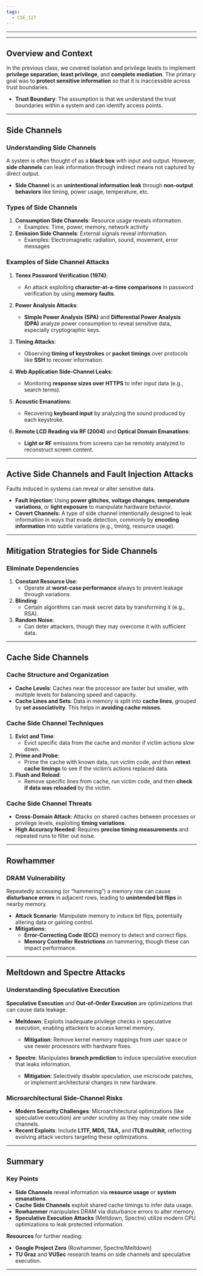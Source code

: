 ```yaml
---
tags:
  - CSE_127
---
```

---

---

## **Overview and Context**  
In the previous class, we covered isolation and privilege levels to implement **privilege separation**, **least privilege**, and **complete mediation**. The primary goal was to **protect sensitive information** so that it is inaccessible across trust boundaries.

- **Trust Boundary**: The assumption is that we understand the trust boundaries within a system and can identify access points.

---

## **Side Channels**  
### **Understanding Side Channels**  
A system is often thought of as a **black box** with input and output. However, **side channels** can leak information through indirect means not captured by direct output.

- **Side Channel** is an **unintentional information leak** through **non-output behaviors** like timing, power usage, temperature, etc.

### **Types of Side Channels**  
1. **Consumption Side Channels**: Resource usage reveals information.
   - Examples: Time, power, memory, network activity
2. **Emission Side Channels**: External signals reveal information.
   - Examples: Electromagnetic radiation, sound, movement, error messages

### **Examples of Side Channel Attacks**  
1. **Tenex Password Verification (1974)**:
   - An attack exploiting **character-at-a-time comparisons** in password verification by using **memory faults**.

2. **Power Analysis Attacks**:
   - **Simple Power Analysis (SPA)** and **Differential Power Analysis (DPA)** analyze power consumption to reveal sensitive data, especially cryptographic keys.

3. **Timing Attacks**:
   - Observing **timing of keystrokes** or **packet timings** over protocols like **SSH** to recover information.

4. **Web Application Side-Channel Leaks**:
   - Monitoring **response sizes over HTTPS** to infer input data (e.g., search terms).

5. **Acoustic Emanations**:
   - Recovering **keyboard input** by analyzing the sound produced by each keystroke.

6. **Remote LCD Reading via RF (2004)** and **Optical Domain Emanations**:
   - **Light or RF** emissions from screens can be remotely analyzed to reconstruct screen content.

---

## **Active Side Channels and Fault Injection Attacks**  
Faults induced in systems can reveal or alter sensitive data.

- **Fault Injection**: Using **power glitches**, **voltage changes**, **temperature variations**, or **light exposure** to manipulate hardware behavior.
- **Covert Channels**: A type of side channel intentionally designed to leak information in ways that evade detection, commonly by **encoding information** into subtle variations (e.g., timing, resource usage).

---

## **Mitigation Strategies for Side Channels**  
### **Eliminate Dependencies**  
1. **Constant Resource Use**:
   - Operate at **worst-case performance** always to prevent leakage through variations.
2. **Blinding**:
   - Certain algorithms can mask secret data by transforming it (e.g., RSA).
3. **Random Noise**:
   - Can deter attackers, though they may overcome it with sufficient data.

---

## **Cache Side Channels**  
### **Cache Structure and Organization**  
- **Cache Levels**: Caches near the processor are faster but smaller, with multiple levels for balancing speed and capacity.
- **Cache Lines and Sets**: Data in memory is split into **cache lines**, grouped by **set associativity**. This helps in **avoiding cache misses**.

### **Cache Side Channel Techniques**  
1. **Evict and Time**:
   - Evict specific data from the cache and monitor if victim actions slow down.
2. **Prime and Probe**:
   - Prime the cache with known data, run victim code, and then **retest cache timings** to see if the victim’s actions replaced data.
3. **Flush and Reload**:
   - Remove specific lines from cache, run victim code, and then **check if data was reloaded** by the victim.

### **Cache Side Channel Threats**  
- **Cross-Domain Attack**: Attacks on shared caches between processes or privilege levels, exploiting **timing variations**.
- **High Accuracy Needed**: Requires **precise timing measurements** and repeated runs to filter out noise.

---

## **Rowhammer**  
### **DRAM Vulnerability**  
Repeatedly accessing (or “hammering”) a memory row can cause **disturbance errors** in adjacent rows, leading to **unintended bit flips** in nearby memory.

- **Attack Scenario**: Manipulate memory to induce bit flips, potentially altering data or gaining control.
- **Mitigations**:
  - **Error-Correcting Code (ECC)** memory to detect and correct flips.
  - **Memory Controller Restrictions** on hammering, though these can impact performance.

---

## **Meltdown and Spectre Attacks**  
### **Understanding Speculative Execution**  
**Speculative Execution** and **Out-of-Order Execution** are optimizations that can cause data leakage.

- **Meltdown**: Exploits inadequate privilege checks in speculative execution, enabling attackers to access kernel memory.
  - **Mitigation**: Remove kernel memory mappings from user space or use newer processors with hardware fixes.
  
- **Spectre**: Manipulates **branch prediction** to induce speculative execution that leaks information.
  - **Mitigation**: Selectively disable speculation, use microcode patches, or implement architectural changes in new hardware.

### **Microarchitectural Side-Channel Risks**  
- **Modern Security Challenges**: Microarchitectural optimizations (like speculative execution) are under scrutiny as they may create new side channels.
- **Recent Exploits**: Include **L1TF, MDS, TAA,** and **iTLB multihit**, reflecting evolving attack vectors targeting these optimizations.

---

## **Summary**  
### Key Points  
- **Side Channels** reveal information via **resource usage** or **system emanations**.
- **Cache Side Channels** exploit shared cache timings to infer data usage.
- **Rowhammer** manipulates DRAM via disturbance errors to alter memory.
- **Speculative Execution Attacks** (Meltdown, Spectre) utilize modern CPU optimizations to leak protected information.

**Resources** for further reading:
- **Google Project Zero** (Rowhammer, Spectre/Meltdown)
- **TU Graz** and **VUSec** research teams on side channels and speculative execution.

---